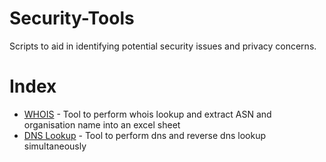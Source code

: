 # Security-Tools

Scripts to aid in identifying potential security issues and privacy concerns.

# Index

-  [WHOIS](https://github.com/DDarkDefender/Security-Tools/tree/main/WHOIS) - Tool to perform whois lookup and extract ASN and organisation name into an excel sheet
-  [DNS Lookup](https://github.com/DDarkDefender/Security-Tools/tree/main/DNS%20Lookup) - Tool to perform dns and reverse dns lookup simultaneously
